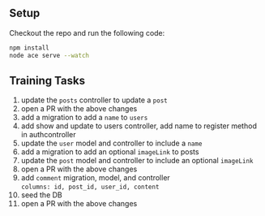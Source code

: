 ## Setup
Checkout the repo and run the following code:
```bash
npm install
node ace serve --watch
```
## Training Tasks
1. update the `posts` controller to update a `post`
2. open a PR with the above changes
3. add a migration to add a `name` to `users`
4. add show and update to users controller, add name to register method in authcontroller 
5. update the `user` model and controller to include a `name`
6. add a migration to add an optional `imageLink` to posts
7. update the `post` model and controller to include an optional `imageLink`
8. open a PR with the above changes
9. add `comment` migration, model, and controller  
    `columns: id, post_id, user_id, content`
10. seed the DB
11. open a PR with the above changes
